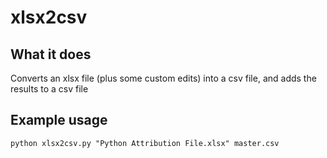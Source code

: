 # xlsx2csv

## What it does

Converts an xlsx file (plus some custom edits) into a csv file, and adds the results to a csv file

## Example usage

```
python xlsx2csv.py "Python Attribution File.xlsx" master.csv
```
